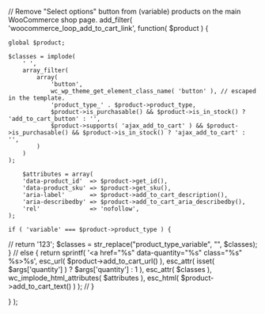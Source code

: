 // Remove "Select options" button from (variable) products on the main WooCommerce shop page.
add_filter( 'woocommerce_loop_add_to_cart_link', function( $product ) {

 	global $product;

	$classes = implode(
        ' ',
        array_filter(
            array(
                'button',
                wc_wp_theme_get_element_class_name( 'button' ), // escaped in the template.
                'product_type_' . $product->product_type,
                $product->is_purchasable() && $product->is_in_stock() ? 'add_to_cart_button' : '',
                $product->supports( 'ajax_add_to_cart' ) && $product->is_purchasable() && $product->is_in_stock() ? 'ajax_add_to_cart' : '',
            )
        )
    );
	
	    $attributes = array(
        'data-product_id'  => $product->get_id(),
        'data-product_sku' => $product->get_sku(),
        'aria-label'       => $product->add_to_cart_description(),
        'aria-describedby' => $product->add_to_cart_aria_describedby(),
        'rel'              => 'nofollow',
    );

	if ( 'variable' === $product->product_type ) {
// 		return '123';
		$classes = str_replace("product_type_variable", "", $classes);
	} 
// 	else {
		return sprintf( '<a href="%s" data-quantity="%s" class="%s" %s>%s</a>',
			esc_url( $product->add_to_cart_url() ),
			esc_attr( isset( $args['quantity'] ) ? $args['quantity'] : 1 ),
			esc_attr( $classes ),
			wc_implode_html_attributes( $attributes ),
			esc_html( $product->add_to_cart_text() )
		);
// 	}

} );
